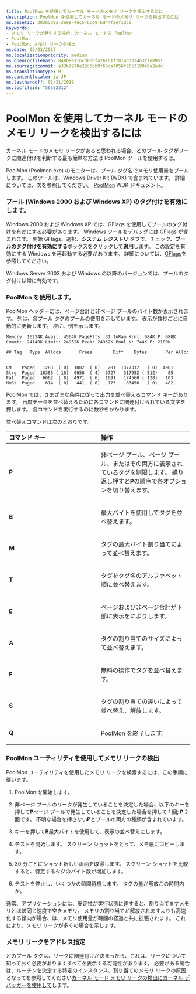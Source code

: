 ```yaml
---
title: PoolMon を使用してカーネル モードのメモリ リークを検出するには
description: PoolMon を使用してカーネル モードのメモリ リークを検出するには
ms.assetid: 383b5d9a-3e99-4dc5-bce9-bd44f2ef1dc0
keywords:
- メモリ リークが発生する場合、カーネル モードの PoolMon
- PoolMon
- PoolMon、メモリ リークを検出
ms.date: 05/23/2017
ms.localizationpriority: medium
ms.openlocfilehash: 848b8e11bcd03bfa26161ff814dd034b3ffe8951
ms.sourcegitcommit: a33b7978e22d5bb9f65ca7056f955319049a2e4c
ms.translationtype: MT
ms.contentlocale: ja-JP
ms.lasthandoff: 01/31/2019
ms.locfileid: "56552312"
---
```

# <a name="using-poolmon-to-find-a-kernel-mode-memory-leak"></a>PoolMon を使用してカーネル モードのメモリ リークを検出するには


カーネル モードのメモリ リークがあると思われる場合、どのプール タグがリークに関連付けを判断する最も簡単な方法は PoolMon ツールを使用するは。

PoolMon (Poolmon.exe) のモニターは、プール タグ名でメモリ使用量をプールします。 このツールは、Windows Driver Kit (WDK) で含まれています。 詳細については、次を参照してください。 [PoolMon](https://go.microsoft.com/fwlink/p/?linkid=122776) WDK ドキュメント。

### <a name="span-idenablepooltaggingwindows2000andwindowsxpspanspan-idenablepooltaggingwindows2000andwindowsxpspanenable-pool-tagging-windows-2000-and-windows-xp"></a><span id="enable_pool_tagging__windows_2000_and_windows_xp_"></span><span id="ENABLE_POOL_TAGGING__WINDOWS_2000_AND_WINDOWS_XP_"></span>プール (Windows 2000 および Windows XP) のタグ付けを有効にします。

Windows 2000 および Windows XP では、GFlags を使用してプールのタグ付けを有効にする必要があります。 Windows ツールをデバッグには GFlags が含まれます。 開始 GFlags、選択、**システム レジストリ** タブで、チェック、**プールのタグ付けを有効にする**ボックスをクリックして**適用**します。 この設定を有効にする Windows を再起動する必要があります。 詳細については、[GFlags](gflags.md)を参照してください。

Windows Server 2003 および Windows の以降のバージョンでは、プールのタグ付けは常に有効です。

### <a name="span-idusingpoolmonspanspan-idusingpoolmonspanusing-poolmon"></a><span id="using_poolmon"></span><span id="USING_POOLMON"></span>PoolMon を使用します。

PoolMon ヘッダーには、ページ合計と非ページ プールのバイト数が表示されます。 列は、各プール タグのプールの使用を示しています。 表示が数秒ごとに自動的に更新します。 次に、例を示します。

```dbgcmd
Memory: 16224K Avail: 4564K PageFlts: 31 InRam Krnl: 684K P: 680K
Commit: 24140K Limit: 24952K Peak: 24932K Pool N: 744K P: 2180K

## Tag   Type  Allocs       Frees        Diff    Bytes       Per Alloc


CM    Paged   1283  ( 0)  1002  ( 0)   281  1377312   ( 0)  4901
Strg  Paged  10385 ( 10)  6658  ( 4)  3727   317952 ( 512)    85
Fat   Paged   6662  ( 8)  4971  ( 6)  1691   174560 ( 128)   103
MmSt  Paged    614  ( 0)   441  ( 0)   173    83456   ( 0)   482 
```

PoolMon では、さまざまな条件に従って出力を並べ替えるコマンド キーがあります。 再度データを並べ替えるために各コマンドに関連付けられている文字を押します。 各コマンドを実行するのに数秒をかかります。

並べ替えコマンドは次のとおりです。

<table>
<colgroup>
<col width="50%" />
<col width="50%" />
</colgroup>
<thead>
<tr class="header">
<th align="left">コマンド キー</th>
<th align="left">操作</th>
</tr>
</thead>
<tbody>
<tr class="odd">
<td align="left"><p><strong>P</strong></p></td>
<td align="left"><p>非ページ プール、ページ プール、またはその両方に表示されているタグを制限します。 繰り返し押すと<strong>P</strong>の順序で各オプションを切り替えます。</p></td>
</tr>
<tr class="even">
<td align="left"><p><strong>B</strong></p></td>
<td align="left"><p>最大バイトを使用してタグを並べ替えます。</p></td>
</tr>
<tr class="odd">
<td align="left"><p><strong>M</strong></p></td>
<td align="left"><p>タグの最大バイト割り当てによって並べ替えます。</p></td>
</tr>
<tr class="even">
<td align="left"><p><strong>T</strong></p></td>
<td align="left"><p>タグをタグ名のアルファベット順に並べ替えます。</p></td>
</tr>
<tr class="odd">
<td align="left"><p><strong>E</strong></p></td>
<td align="left"><p>ページおよび非ページ合計が下部に表示をによりします。</p></td>
</tr>
<tr class="even">
<td align="left"><p><strong>A</strong></p></td>
<td align="left"><p>タグの割り当てのサイズによって並べ替えます。</p></td>
</tr>
<tr class="odd">
<td align="left"><p><strong>F</strong></p></td>
<td align="left"><p>無料の操作でタグを並べ替えます。</p></td>
</tr>
<tr class="even">
<td align="left"><p><strong>S</strong></p></td>
<td align="left"><p>タグの割り当ての違いによって並べ替え、解放します。</p></td>
</tr>
<tr class="odd">
<td align="left"><p><strong>Q</strong></p></td>
<td align="left"><p>PoolMon を終了します。</p></td>
</tr>
</tbody>
</table>

 

### <a name="span-idusingthepoolmonutilitytofindamemoryleakspanspan-idusingthepoolmonutilitytofindamemoryleakspanusing-the-poolmon-utility-to-find-a-memory-leak"></a><span id="using_the_poolmon_utility_to_find_a_memory_leak"></span><span id="USING_THE_POOLMON_UTILITY_TO_FIND_A_MEMORY_LEAK"></span>PoolMon ユーティリティを使用してメモリ リークの検出

PoolMon ユーティリティを使用したメモリ リークを検索するには、この手順に従います。

1.  PoolMon を開始します。

2.  非ページ プールのリークが発生していることを決定した場合、以下のキーを押して**P**ページ プールで発生していることを決定した場合を押して 1 回; **P** 2 回です。 不明な場合を押さない**P**とプールの両方の種類が含まれています。

3.  キーを押して**B**最大バイトを使用して、表示の並べ替えにします。

4.  テストを開始します。 スクリーン ショットをとって、メモ帳にコピーします。

5.  30 分ごとにショット新しい画面を取得します。 スクリーン ショットを比較すると、特定するタグのバイト数が増加します。

6.  テストを停止し、いくつかの時間待機します。 タグの量が解放この時間内か。

通常、アプリケーションには、安定性が実行状態に達すると、割り当てますメモリとほぼ同じ速度で空きメモリ。 メモリの割り当てが解放されますよりも高速化する傾向が場合、は、メモリ使用量が時間の経過と共に拡張されます。 これにより、メモリ リークが多くの場合を示します。

### <a name="span-idaddressingtheleakspanspan-idaddressingtheleakspanaddressing-the-leak"></a><span id="addressing_the_leak"></span><span id="ADDRESSING_THE_LEAK"></span>メモリ リークをアドレス指定

どのプール タグは、リークに関連付けが決まったら、これは、リークについて知っておく必要がありますすべてを表示する可能性があります。 必要がある場合は、ルーチンを決定する特定のインスタンス、割り当てのメモリ リークの原因となってを参照してください[カーネル モード メモリ リークの検出にカーネル デバッガーを使用して](using-the-kernel-debugger-to-find-a-kernel-mode-memory-leak.md)します。

 

 





